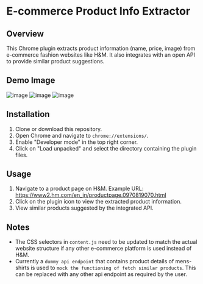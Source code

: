 # E-commerce Product Info Extractor

## Overview
This Chrome plugin extracts product information (name, price, image) from e-commerce fashion websites like H&M. It also integrates with an open API to provide similar product suggestions.

## Demo Image
![image](https://github.com/user-attachments/assets/c9eab541-f7a0-490c-9d51-b14bb03cab24)
![image](https://github.com/user-attachments/assets/40d8b83b-b010-4735-b6ee-bb6fba1ce8f1)
![image](https://github.com/user-attachments/assets/32fa19f0-d87f-422c-ae9a-160d8c087f24)

## Installation
1. Clone or download this repository.
2. Open Chrome and navigate to `chrome://extensions/`.
3. Enable "Developer mode" in the top right corner.
4. Click on "Load unpacked" and select the directory containing the plugin files.

## Usage
1. Navigate to a product page on H&M.
   Example URL: https://www2.hm.com/en_in/productpage.0970819070.html
2. Click on the plugin icon to view the extracted product information.
3. View similar products suggested by the integrated API.

## Notes
- The CSS selectors in `content.js` need to be updated to match the actual website structure if any other e-commerce platform is used instead of H&M.
- Currently a `dummy api endpoint` that contains product details of mens-shirts is used to `mock the functioning of fetch similar products`. This can be replaced with any other api endpoint as required by the user.
